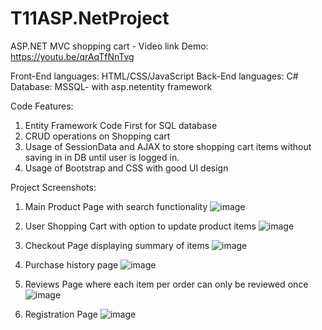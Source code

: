 # T11ASP.NetProject


ASP.NET MVC shopping cart - Video link Demo: https://youtu.be/qrAqTfNnTvg

Front-End languages: HTML/CSS/JavaScript
Back-End languages: C# 
Database: MSSQL- with asp.netentity framework

Code Features:
1. Entity Framework Code First for SQL database 
2. CRUD operations on Shopping cart
3. Usage of SessionData and AJAX to store shopping cart items without saving in in DB until user is logged in.
4. Usage of Bootstrap and CSS with good UI design

Project Screenshots:
1. Main Product Page with search functionality
![image](https://user-images.githubusercontent.com/75073384/122855104-4d6c1600-d347-11eb-8662-180c91f7131a.png)

2. User Shopping Cart with option to update product items
![image](https://user-images.githubusercontent.com/75073384/122855262-8b693a00-d347-11eb-8b2b-58413c665fa2.png)

3. Checkout Page displaying summary of items
![image](https://user-images.githubusercontent.com/75073384/122855457-de42f180-d347-11eb-8165-28e1787fafc1.png)

4. Purchase history page
![image](https://user-images.githubusercontent.com/75073384/122855594-092d4580-d348-11eb-9994-0aaaf4e3115b.png)

5. Reviews Page where each item per order can only be reviewed once
![image](https://user-images.githubusercontent.com/75073384/122855658-206c3300-d348-11eb-9c29-d141440898c2.png)

6. Registration Page
![image](https://user-images.githubusercontent.com/75073384/122855713-3679f380-d348-11eb-8237-f388175bc257.png)

